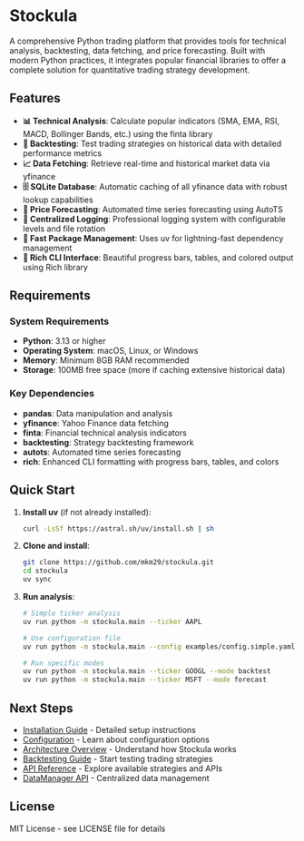 # Stockula

A comprehensive Python trading platform that provides tools for technical analysis, backtesting, data fetching, and price forecasting. Built with modern Python practices, it integrates popular financial libraries to offer a complete solution for quantitative trading strategy development.

## Features

- **📊 Technical Analysis**: Calculate popular indicators (SMA, EMA, RSI, MACD, Bollinger Bands, etc.) using the finta library
- **🔄 Backtesting**: Test trading strategies on historical data with detailed performance metrics
- **📈 Data Fetching**: Retrieve real-time and historical market data via yfinance
- **🗄️ SQLite Database**: Automatic caching of all yfinance data with robust lookup capabilities
- **🔮 Price Forecasting**: Automated time series forecasting using AutoTS
- **📝 Centralized Logging**: Professional logging system with configurable levels and file rotation
- **🚀 Fast Package Management**: Uses uv for lightning-fast dependency management
- **🎨 Rich CLI Interface**: Beautiful progress bars, tables, and colored output using Rich library

## Requirements

### System Requirements

- **Python**: 3.13 or higher
- **Operating System**: macOS, Linux, or Windows
- **Memory**: Minimum 8GB RAM recommended
- **Storage**: 100MB free space (more if caching extensive historical data)

### Key Dependencies

- **pandas**: Data manipulation and analysis
- **yfinance**: Yahoo Finance data fetching
- **finta**: Financial technical analysis indicators
- **backtesting**: Strategy backtesting framework
- **autots**: Automated time series forecasting
- **rich**: Enhanced CLI formatting with progress bars, tables, and colors

## Quick Start

1. **Install uv** (if not already installed):

   ```bash
   curl -LsSf https://astral.sh/uv/install.sh | sh
   ```

1. **Clone and install**:

   ```bash
   git clone https://github.com/mkm29/stockula.git
   cd stockula
   uv sync
   ```

1. **Run analysis**:

   ```bash
   # Simple ticker analysis
   uv run python -m stockula.main --ticker AAPL

   # Use configuration file
   uv run python -m stockula.main --config examples/config.simple.yaml

   # Run specific modes
   uv run python -m stockula.main --ticker GOOGL --mode backtest
   uv run python -m stockula.main --ticker MSFT --mode forecast
   ```

## Next Steps

- [Installation Guide](getting-started/installation.md) - Detailed setup instructions
- [Configuration](getting-started/configuration.md) - Learn about configuration options
- [Architecture Overview](user-guide/architecture.md) - Understand how Stockula works
- [Backtesting Guide](user-guide/backtesting.md) - Start testing trading strategies
- [API Reference](api/strategies.md) - Explore available strategies and APIs
- [DataManager API](api/data-manager.md) - Centralized data management

## License

MIT License - see LICENSE file for details

